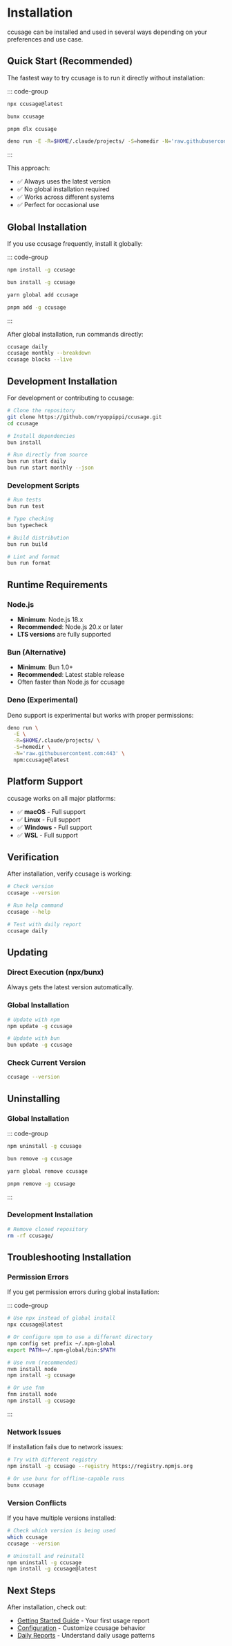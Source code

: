 # Installation

ccusage can be installed and used in several ways depending on your preferences and use case.

## Quick Start (Recommended)

The fastest way to try ccusage is to run it directly without installation:

::: code-group

```bash [npx]
npx ccusage@latest
```

```bash [bunx]
bunx ccusage
```

```bash [pnpm]
pnpm dlx ccusage
```

```bash [deno]
deno run -E -R=$HOME/.claude/projects/ -S=homedir -N='raw.githubusercontent.com:443' npm:ccusage@latest
```

:::

This approach:

- ✅ Always uses the latest version
- ✅ No global installation required
- ✅ Works across different systems
- ✅ Perfect for occasional use

## Global Installation

If you use ccusage frequently, install it globally:

::: code-group

```bash [npm]
npm install -g ccusage
```

```bash [bun]
bun install -g ccusage
```

```bash [yarn]
yarn global add ccusage
```

```bash [pnpm]
pnpm add -g ccusage
```

:::

After global installation, run commands directly:

```bash
ccusage daily
ccusage monthly --breakdown
ccusage blocks --live
```

## Development Installation

For development or contributing to ccusage:

```bash
# Clone the repository
git clone https://github.com/ryoppippi/ccusage.git
cd ccusage

# Install dependencies
bun install

# Run directly from source
bun run start daily
bun run start monthly --json
```

### Development Scripts

```bash
# Run tests
bun run test

# Type checking
bun typecheck

# Build distribution
bun run build

# Lint and format
bun run format
```

## Runtime Requirements

### Node.js

- **Minimum**: Node.js 18.x
- **Recommended**: Node.js 20.x or later
- **LTS versions** are fully supported

### Bun (Alternative)

- **Minimum**: Bun 1.0+
- **Recommended**: Latest stable release
- Often faster than Node.js for ccusage

### Deno (Experimental)

Deno support is experimental but works with proper permissions:

```bash
deno run \
  -E \
  -R=$HOME/.claude/projects/ \
  -S=homedir \
  -N='raw.githubusercontent.com:443' \
  npm:ccusage@latest
```

## Platform Support

ccusage works on all major platforms:

- ✅ **macOS** - Full support
- ✅ **Linux** - Full support
- ✅ **Windows** - Full support
- ✅ **WSL** - Full support

## Verification

After installation, verify ccusage is working:

```bash
# Check version
ccusage --version

# Run help command
ccusage --help

# Test with daily report
ccusage daily
```

## Updating

### Direct Execution (npx/bunx)

Always gets the latest version automatically.

### Global Installation

```bash
# Update with npm
npm update -g ccusage

# Update with bun
bun update -g ccusage
```

### Check Current Version

```bash
ccusage --version
```

## Uninstalling

### Global Installation

::: code-group

```bash [npm]
npm uninstall -g ccusage
```

```bash [bun]
bun remove -g ccusage
```

```bash [yarn]
yarn global remove ccusage
```

```bash [pnpm]
pnpm remove -g ccusage
```

:::

### Development Installation

```bash
# Remove cloned repository
rm -rf ccusage/
```

## Troubleshooting Installation

### Permission Errors

If you get permission errors during global installation:

::: code-group

```bash [npm]
# Use npx instead of global install
npx ccusage@latest

# Or configure npm to use a different directory
npm config set prefix ~/.npm-global
export PATH=~/.npm-global/bin:$PATH
```

```bash [Node Version Managers]
# Use nvm (recommended)
nvm install node
npm install -g ccusage

# Or use fnm
fnm install node
npm install -g ccusage
```

:::

### Network Issues

If installation fails due to network issues:

```bash
# Try with different registry
npm install -g ccusage --registry https://registry.npmjs.org

# Or use bunx for offline-capable runs
bunx ccusage
```

### Version Conflicts

If you have multiple versions installed:

```bash
# Check which version is being used
which ccusage
ccusage --version

# Uninstall and reinstall
npm uninstall -g ccusage
npm install -g ccusage@latest
```

## Next Steps

After installation, check out:

- [Getting Started Guide](/guide/getting-started) - Your first usage report
- [Configuration](/guide/configuration) - Customize ccusage behavior
- [Daily Reports](/guide/daily-reports) - Understand daily usage patterns
